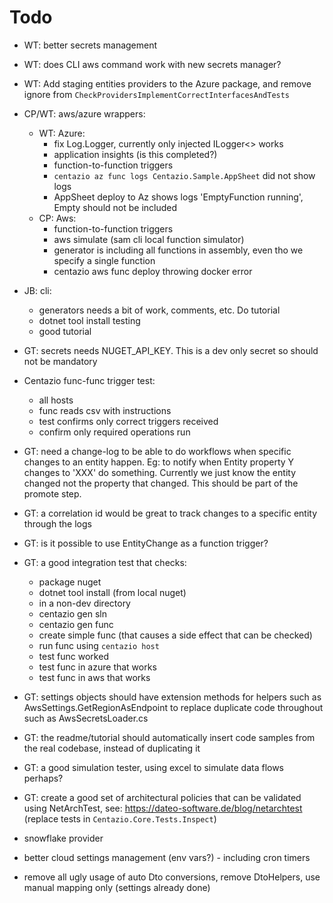 # Todo
- WT: better secrets management
- WT: does CLI aws command work with new secrets manager?
- WT: Add staging entities providers to the Azure package, and remove ignore from `CheckProvidersImplementCorrectInterfacesAndTests`
- CP/WT: aws/azure wrappers:
  - WT: Azure:
    - fix Log.Logger, currently only injected ILogger<> works
    - application insights (is this completed?) 
    - function-to-function triggers
    - `centazio az func logs Centazio.Sample.AppSheet` did not show logs
    - AppSheet deploy to Az shows logs 'EmptyFunction running', Empty should not be included 
  - CP: Aws:
    - function-to-function triggers
    - aws simulate (sam cli local function simulator)
    - generator is including all functions in assembly, even tho we specify a single function
    - centazio aws func deploy throwing docker error

- JB: cli:
  - generators needs a bit of work, comments, etc. Do tutorial
  - dotnet tool install testing
  - good tutorial
  
- GT: secrets needs NUGET_API_KEY.  This is a dev only secret so should not be mandatory
- Centazio func-func trigger test: 
  - all hosts
  - func reads csv with instructions 
  - test confirms only correct triggers received 
  - confirm only required operations run
- GT: need a change-log to be able to do workflows when specific changes to an entity happen. Eg:
  to notify when Entity property Y changes to 'XXX' do something.  Currently we just know the entity changed
  not the property that changed.  This should be part of the promote step.
- GT: a correlation id would be great to track changes to a specific entity through the logs
- GT: is it possible to use EntityChange as a function trigger? 
- GT: a good integration test that checks:
  - package nuget
  - dotnet tool install (from local nuget)
  - in a non-dev directory
  - centazio gen sln
  - centazio gen func
  - create simple func (that causes a side effect that can be checked)
  - run func using `centazio host`
  - test func worked
  - test func in azure that works
  - test func in aws that works
- GT: settings objects should have extension methods for helpers such as AwsSettings.GetRegionAsEndpoint to
    replace duplicate code throughout such as AwsSecretsLoader.cs
- GT: the readme/tutorial should automatically insert code samples from the real codebase, instead of duplicating it
- GT: a good simulation tester, using excel to simulate data flows perhaps?
- GT: create a good set of architectural policies that can be validated using NetArchTest, 
    see: https://dateo-software.de/blog/netarchtest (replace tests in `Centazio.Core.Tests.Inspect`)

- snowflake provider
- better cloud settings management (env vars?) - including cron timers
- remove all ugly usage of auto Dto conversions, remove DtoHelpers, use manual mapping only (settings already done)
 
